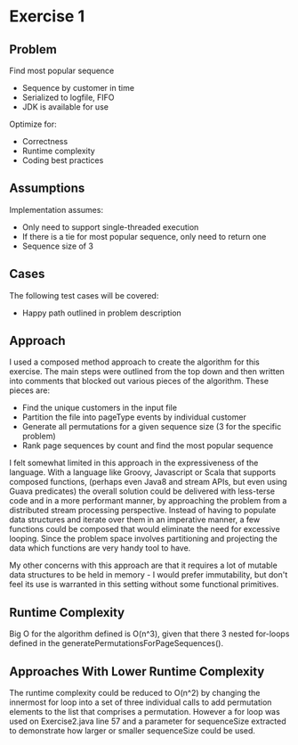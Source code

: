 Exercise 1
==========

Problem
-------

Find most popular sequence
* Sequence by customer in time 
* Serialized to logfile, FIFO
* JDK is available for use

Optimize for:
* Correctness
* Runtime complexity
* Coding best practices

Assumptions
-----------

Implementation assumes:
* Only need to support single-threaded execution
* If there is a tie for most popular sequence, only need to return one
* Sequence size of 3


Cases
-----

The following test cases will be covered:
* Happy path outlined in problem description

Approach
--------

I used a composed method approach to create the algorithm for this exercise.  The main steps were outlined from the top 
down and then written into comments that blocked out various pieces of the algorithm.  These pieces are:
* Find the unique customers in the input file
* Partition the file into pageType events by individual customer
* Generate all permutations for a given sequence size (3 for the specific problem)
* Rank page sequences by count and find the most popular sequence

I felt somewhat limited in this approach in the expressiveness of the language.  With a language like Groovy, Javascript
or Scala that supports composed functions, (perhaps even Java8 and stream APIs, but even using Guava predicates) the 
overall solution could be delivered with less-terse code and in a more performant manner, by approaching the problem 
from a distributed stream processing perspective.  Instead of having to populate data structures and iterate over them 
in an imperative manner, a few functions could be composed that would eliminate the need for excessive looping.  Since 
the problem space involves partitioning and projecting the data which functions are very handy tool to have.

My other concerns with this approach are that it requires a lot of mutable data structures to be held in memory - I would
prefer immutability, but don't feel its use is warranted in this setting without some functional primitives.

Runtime Complexity
------------------

Big O for the algorithm defined is O(n^3), given that there 3 nested for-loops defined in the 
generatePermutationsForPageSequences().  

Approaches With Lower Runtime Complexity
----------------------------------------

The runtime complexity could be reduced to O(n^2) by changing the innermost for loop into a 
set of three individual calls to add permutation elements to the list that comprises a permutation.  However a for loop 
was used on Exercise2.java line 57 and a parameter for sequenceSize extracted to demonstrate how larger or smaller 
sequenceSize could be used. 